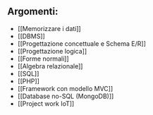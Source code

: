 ## Argomenti:
- [[Memorizzare i dati]]
- [[DBMS]]
- [[Progettazione concettuale e Schema E/R]]
- [[Progettazione logica]]
- [[Forme normali]]
- [[Algebra relazionale]]
- [[SQL]]
- [[PHP]]
- [[Framework con modello MVC]]
- [[Database no-SQL (MongoDB)]]
- [[Project work IoT]]